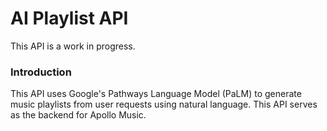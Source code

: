 # AI Playlist API

This API is a work in progress.

### Introduction
This API uses Google's Pathways Language Model (PaLM) to generate music playlists from user requests using natural language. This API serves as the backend for Apollo Music.
